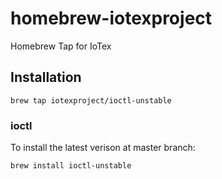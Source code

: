 homebrew-iotexproject
==============
Homebrew Tap for IoTex 

## Installation
```
brew tap iotexproject/ioctl-unstable
```
### ioctl
To install the latest verison at master branch:
```
brew install ioctl-unstable
```
